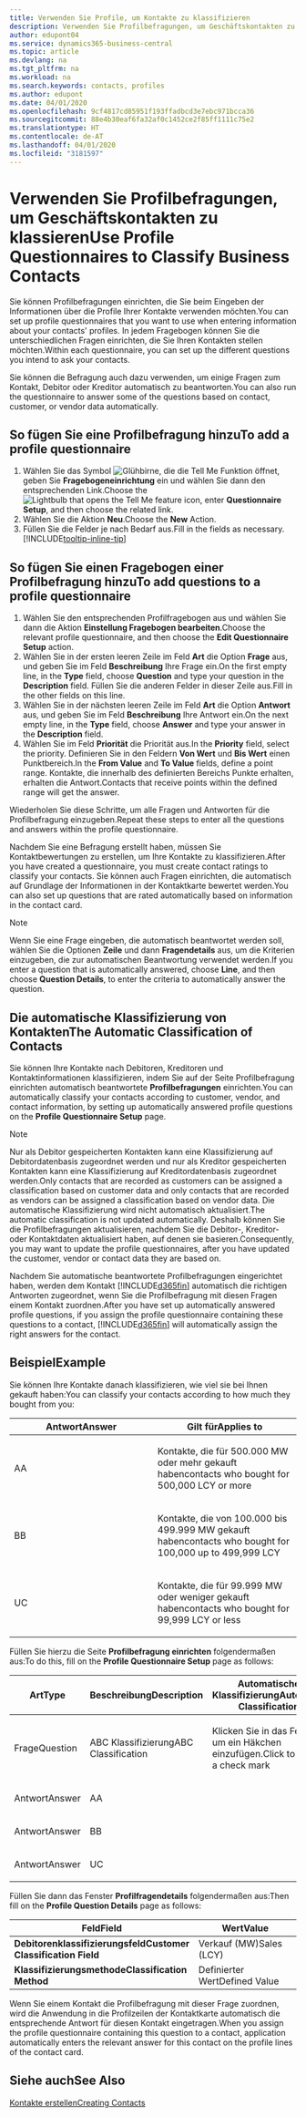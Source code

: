 ```yaml
---
title: Verwenden Sie Profile, um Kontakte zu klassifizieren
description: Verwenden Sie Profilbefragungen, um Geschäftskontakten zu klassieren
author: edupont04
ms.service: dynamics365-business-central
ms.topic: article
ms.devlang: na
ms.tgt_pltfrm: na
ms.workload: na
ms.search.keywords: contacts, profiles
ms.author: edupont
ms.date: 04/01/2020
ms.openlocfilehash: 9cf4817cd85951f193ffadbcd3e7ebc971bcca36
ms.sourcegitcommit: 88e4b30eaf6fa32af0c1452ce2f85ff1111c75e2
ms.translationtype: HT
ms.contentlocale: de-AT
ms.lasthandoff: 04/01/2020
ms.locfileid: "3181597"
---
```

# <a name="use-profile-questionnaires-to-classify-business-contacts"></a><span data-ttu-id="2a3d0-103">Verwenden Sie Profilbefragungen, um Geschäftskontakten zu klassieren</span><span class="sxs-lookup"><span data-stu-id="2a3d0-103">Use Profile Questionnaires to Classify Business Contacts</span></span>
<span data-ttu-id="2a3d0-104">Sie können Profilbefragungen einrichten, die Sie beim Eingeben der Informationen über die Profile Ihrer Kontakte verwenden möchten.</span><span class="sxs-lookup"><span data-stu-id="2a3d0-104">You can set up profile questionnaires that you want to use when entering information about your contacts' profiles.</span></span> <span data-ttu-id="2a3d0-105">In jedem Fragebogen können Sie die unterschiedlichen Fragen einrichten, die Sie Ihren Kontakten stellen möchten.</span><span class="sxs-lookup"><span data-stu-id="2a3d0-105">Within each questionnaire, you can set up the different questions you intend to ask your contacts.</span></span>  

<span data-ttu-id="2a3d0-106">Sie können die Befragung auch dazu verwenden, um einige Fragen zum Kontakt, Debitor oder Kreditor automatisch zu beantworten.</span><span class="sxs-lookup"><span data-stu-id="2a3d0-106">You can also run the questionnaire to answer some of the questions based on contact, customer, or vendor data automatically.</span></span>  

## <a name="to-add-a-profile-questionnaire"></a><span data-ttu-id="2a3d0-107">So fügen Sie eine Profilbefragung hinzu</span><span class="sxs-lookup"><span data-stu-id="2a3d0-107">To add a profile questionnaire</span></span>
1.  <span data-ttu-id="2a3d0-108">Wählen Sie das Symbol ![Glühbirne, die die Tell Me Funktion öffnet](media/ui-search/search_small.png "Tell Me-Funktion"), geben Sie **Fragebogeneinrichtung** ein und wählen Sie dann den entsprechenden Link.</span><span class="sxs-lookup"><span data-stu-id="2a3d0-108">Choose the ![Lightbulb that opens the Tell Me feature](media/ui-search/search_small.png "Tell me what you want to do") icon, enter **Questionnaire Setup**, and then choose the related link.</span></span>  
2.  <span data-ttu-id="2a3d0-109">Wählen Sie die Aktion **Neu**.</span><span class="sxs-lookup"><span data-stu-id="2a3d0-109">Choose the **New** Action.</span></span>  
3.  <span data-ttu-id="2a3d0-110">Füllen Sie die Felder je nach Bedarf aus.</span><span class="sxs-lookup"><span data-stu-id="2a3d0-110">Fill in the fields as necessary.</span></span> [!INCLUDE[tooltip-inline-tip](includes/tooltip-inline-tip_md.md)]  

## <a name="to-add-questions-to-a-profile-questionnaire"></a><span data-ttu-id="2a3d0-111">So fügen Sie einen Fragebogen einer Profilbefragung hinzu</span><span class="sxs-lookup"><span data-stu-id="2a3d0-111">To add questions to a profile questionnaire</span></span>
1.  <span data-ttu-id="2a3d0-112">Wählen Sie den entsprechenden Profilfragebogen aus und wählen Sie dann die Aktion **Einstellung Fragebogen bearbeiten**.</span><span class="sxs-lookup"><span data-stu-id="2a3d0-112">Choose the relevant profile questionnaire, and then choose the **Edit Questionnaire Setup** action.</span></span>  
2.  <span data-ttu-id="2a3d0-113">Wählen Sie in der ersten leeren Zeile im Feld **Art** die Option **Frage** aus, und geben Sie im Feld **Beschreibung** Ihre Frage ein.</span><span class="sxs-lookup"><span data-stu-id="2a3d0-113">On the first empty line, in the **Type** field, choose **Question** and type your question in the **Description** field.</span></span> <span data-ttu-id="2a3d0-114">Füllen Sie die anderen Felder in dieser Zeile aus.</span><span class="sxs-lookup"><span data-stu-id="2a3d0-114">Fill in the other fields on this line.</span></span>  
3.  <span data-ttu-id="2a3d0-115">Wählen Sie in der nächsten leeren Zeile im Feld **Art** die Option **Antwort** aus, und geben Sie im Feld **Beschreibung** Ihre Antwort ein.</span><span class="sxs-lookup"><span data-stu-id="2a3d0-115">On the next empty line, in the **Type** field, choose **Answer** and type your answer in the **Description** field.</span></span>  
4.  <span data-ttu-id="2a3d0-116">Wählen Sie im Feld **Priorität** die Priorität aus.</span><span class="sxs-lookup"><span data-stu-id="2a3d0-116">In the **Priority** field, select the priority.</span></span> <span data-ttu-id="2a3d0-117">Definieren Sie in den Feldern **Von Wert** und **Bis Wert** einen Punktbereich.</span><span class="sxs-lookup"><span data-stu-id="2a3d0-117">In the **From Value** and **To Value** fields, define a point range.</span></span> <span data-ttu-id="2a3d0-118">Kontakte, die innerhalb des definierten Bereichs Punkte erhalten, erhalten die Antwort.</span><span class="sxs-lookup"><span data-stu-id="2a3d0-118">Contacts that receive points within the defined range will get the answer.</span></span>  

<span data-ttu-id="2a3d0-119">Wiederholen Sie diese Schritte, um alle Fragen und Antworten für die Profilbefragung einzugeben.</span><span class="sxs-lookup"><span data-stu-id="2a3d0-119">Repeat these steps to enter all the questions and answers within the profile questionnaire.</span></span>

<span data-ttu-id="2a3d0-120">Nachdem Sie eine Befragung erstellt haben, müssen Sie Kontaktbewertungen zu erstellen, um Ihre Kontakte zu klassifizieren.</span><span class="sxs-lookup"><span data-stu-id="2a3d0-120">After you have created a questionnaire, you must create contact ratings to classify your contacts.</span></span> <span data-ttu-id="2a3d0-121">Sie können auch Fragen einrichten, die automatisch auf Grundlage der Informationen in der Kontaktkarte bewertet werden.</span><span class="sxs-lookup"><span data-stu-id="2a3d0-121">You can also set up questions that are rated automatically based on information in the contact card.</span></span>  

> [!NOTE]
> <span data-ttu-id="2a3d0-122">Wenn Sie eine Frage eingeben, die automatisch beantwortet werden soll, wählen Sie die Optionen <STRONG>Zeile</STRONG> und dann <STRONG>Fragendetails</STRONG> aus, um die Kriterien einzugeben, die zur automatischen Beantwortung verwendet werden.</span><span class="sxs-lookup"><span data-stu-id="2a3d0-122">If you enter a question that is automatically answered, choose <STRONG>Line</STRONG>, and then choose <STRONG>Question Details</STRONG>, to enter the criteria to automatically answer the question.</span></span>

## <a name="the-automatic-classification-of-contacts"></a><span data-ttu-id="2a3d0-123">Die automatische Klassifizierung von Kontakten</span><span class="sxs-lookup"><span data-stu-id="2a3d0-123">The Automatic Classification of Contacts</span></span>
<span data-ttu-id="2a3d0-124">Sie können Ihre Kontakte nach Debitoren, Kreditoren und Kontaktinformationen klassifizieren, indem Sie auf der Seite Profilbefragung einrichten automatisch beantwortete **Profilbefragungen** einrichten.</span><span class="sxs-lookup"><span data-stu-id="2a3d0-124">You can automatically classify your contacts according to customer, vendor, and contact information, by setting up automatically answered profile questions on the **Profile Questionnaire Setup** page.</span></span>  

> [!NOTE]
> <span data-ttu-id="2a3d0-125">Nur als Debitor gespeicherten Kontakten kann eine Klassifizierung auf Debitordatenbasis zugeordnet werden und nur als Kreditor gespeicherten Kontakten kann eine Klassifizierung auf Kreditordatenbasis zugeordnet werden.</span><span class="sxs-lookup"><span data-stu-id="2a3d0-125">Only contacts that are recorded as customers can be assigned a classification based on customer data and only contacts that are recorded as vendors can be assigned a classification based on vendor data.</span></span> <span data-ttu-id="2a3d0-126">Die automatische Klassifizierung wird nicht automatisch aktualisiert.</span><span class="sxs-lookup"><span data-stu-id="2a3d0-126">The automatic classification is not updated automatically.</span></span> <span data-ttu-id="2a3d0-127">Deshalb können Sie die Profilbefragungen aktualisieren, nachdem Sie die Debitor-, Kreditor- oder Kontaktdaten aktualisiert haben, auf denen sie basieren.</span><span class="sxs-lookup"><span data-stu-id="2a3d0-127">Consequently, you may want to update the profile questionnaires, after you have updated the customer, vendor or contact data they are based on.</span></span>  

<span data-ttu-id="2a3d0-128">Nachdem Sie automatische beantwortete Profilbefragungen eingerichtet haben, werden dem Kontakt [!INCLUDE[d365fin](includes/d365fin_md.md)] automatisch die richtigen Antworten zugeordnet, wenn Sie die Profilbefragung mit diesen Fragen einem Kontakt zuordnen.</span><span class="sxs-lookup"><span data-stu-id="2a3d0-128">After you have set up automatically answered profile questions, if you assign the profile questionnaire containing these questions to a contact, [!INCLUDE[d365fin](includes/d365fin_md.md)] will automatically assign the right answers for the contact.</span></span>  

## <a name="example"></a><span data-ttu-id="2a3d0-129">Beispiel</span><span class="sxs-lookup"><span data-stu-id="2a3d0-129">Example</span></span>
<span data-ttu-id="2a3d0-130">Sie können Ihre Kontakte danach klassifizieren, wie viel sie bei Ihnen gekauft haben:</span><span class="sxs-lookup"><span data-stu-id="2a3d0-130">You can classify your contacts according to how much they bought from you:</span></span>

<table>
<colgroup>
<col style="width: 50%" />
<col style="width: 50%" />
</colgroup>
<thead>
<tr class="header">
<th><span data-ttu-id="2a3d0-131"><strong>Antwort</strong></span><span class="sxs-lookup"><span data-stu-id="2a3d0-131"><strong>Answer</strong></span></span></th>
<th><span data-ttu-id="2a3d0-132"><strong>Gilt für</strong></span><span class="sxs-lookup"><span data-stu-id="2a3d0-132"><strong>Applies to</strong></span></span></th>
</tr>
</thead>
<tbody>
<tr class="odd">
<td><p><span data-ttu-id="2a3d0-133">A</span><span class="sxs-lookup"><span data-stu-id="2a3d0-133">A</span></span></p></td>
<td><p><span data-ttu-id="2a3d0-134">Kontakte, die für 500.000 MW oder mehr gekauft haben</span><span class="sxs-lookup"><span data-stu-id="2a3d0-134">contacts who bought for 500,000 LCY or more</span></span></p></td>
</tr>
<tr class="even">
<td><p><span data-ttu-id="2a3d0-135">B</span><span class="sxs-lookup"><span data-stu-id="2a3d0-135">B</span></span></p></td>
<td><p><span data-ttu-id="2a3d0-136">Kontakte, die von 100.000 bis 499.999 MW gekauft haben</span><span class="sxs-lookup"><span data-stu-id="2a3d0-136">contacts who bought for 100,000 up to 499,999 LCY</span></span></p></td>
</tr>
<tr class="odd">
<td><p><span data-ttu-id="2a3d0-137">U</span><span class="sxs-lookup"><span data-stu-id="2a3d0-137">C</span></span></p></td>
<td><p><span data-ttu-id="2a3d0-138">Kontakte, die für 99.999 MW oder weniger gekauft haben</span><span class="sxs-lookup"><span data-stu-id="2a3d0-138">contacts who bought for 99,999 LCY or less</span></span></p></td>
</tr>
</tbody>
</table>

<span data-ttu-id="2a3d0-139">Füllen Sie hierzu die Seite **Profilbefragung einrichten** folgendermaßen aus:</span><span class="sxs-lookup"><span data-stu-id="2a3d0-139">To do this, fill on the **Profile Questionnaire Setup** page as follows:</span></span>


<table>
<colgroup>
<col style="width: 20%" />
<col style="width: 20%" />
<col style="width: 20%" />
<col style="width: 20%" />
<col style="width: 20%" />
</colgroup>
<thead>
<tr class="header">
<th><span data-ttu-id="2a3d0-140"><strong>Art</strong></span><span class="sxs-lookup"><span data-stu-id="2a3d0-140"><strong>Type</strong></span></span></th>
<th><span data-ttu-id="2a3d0-141"><strong>Beschreibung</strong></span><span class="sxs-lookup"><span data-stu-id="2a3d0-141"><strong>Description</strong></span></span></th>
<th><span data-ttu-id="2a3d0-142"><strong>Automatische Klassifizierung</strong></span><span class="sxs-lookup"><span data-stu-id="2a3d0-142"><strong>Automatic Classification</strong></span></span></th>
<th><span data-ttu-id="2a3d0-143"><strong>Von Wert</strong></span><span class="sxs-lookup"><span data-stu-id="2a3d0-143"><strong>From Value</strong></span></span></th>
<th><span data-ttu-id="2a3d0-144"><strong>Bis Wert</strong></span><span class="sxs-lookup"><span data-stu-id="2a3d0-144"><strong>To Value</strong></span></span></th>
</tr>
</thead>
<tbody>
<tr class="odd">
<td><p><span data-ttu-id="2a3d0-145">Frage</span><span class="sxs-lookup"><span data-stu-id="2a3d0-145">Question</span></span></p></td>
<td><p><span data-ttu-id="2a3d0-146">ABC Klassifizierung</span><span class="sxs-lookup"><span data-stu-id="2a3d0-146">ABC Classification</span></span></p></td>
<td><p><span data-ttu-id="2a3d0-147">Klicken Sie in das Feld, um ein Häkchen einzufügen.</span><span class="sxs-lookup"><span data-stu-id="2a3d0-147">Click to insert a check mark</span></span></p></td>
<td><p> </p></td>
<td><p> </p></td>
</tr>
<tr class="even">
<td><p><span data-ttu-id="2a3d0-148">Antwort</span><span class="sxs-lookup"><span data-stu-id="2a3d0-148">Answer</span></span></p></td>
<td><p><span data-ttu-id="2a3d0-149">A</span><span class="sxs-lookup"><span data-stu-id="2a3d0-149">A</span></span></p></td>
<td><p> </p></td>
<td><p><span data-ttu-id="2a3d0-150">500.000</span><span class="sxs-lookup"><span data-stu-id="2a3d0-150">500,000</span></span></p></td>
<td><p> </p></td>
</tr>
<tr class="odd">
<td><p><span data-ttu-id="2a3d0-151">Antwort</span><span class="sxs-lookup"><span data-stu-id="2a3d0-151">Answer</span></span></p></td>
<td><p><span data-ttu-id="2a3d0-152">B</span><span class="sxs-lookup"><span data-stu-id="2a3d0-152">B</span></span></p></td>
<td><p> </p></td>
<td><p><span data-ttu-id="2a3d0-153">100,000</span><span class="sxs-lookup"><span data-stu-id="2a3d0-153">100,000</span></span></p></td>
<td><p><span data-ttu-id="2a3d0-154">499,999</span><span class="sxs-lookup"><span data-stu-id="2a3d0-154">499,999</span></span></p></td>
</tr>
<tr class="even">
<td><p><span data-ttu-id="2a3d0-155">Antwort</span><span class="sxs-lookup"><span data-stu-id="2a3d0-155">Answer</span></span></p></td>
<td><p><span data-ttu-id="2a3d0-156">U</span><span class="sxs-lookup"><span data-stu-id="2a3d0-156">C</span></span></p></td>
<td><p> </p></td>
<td><p> </p></td>
<td><p><span data-ttu-id="2a3d0-157">99,999</span><span class="sxs-lookup"><span data-stu-id="2a3d0-157">99,999</span></span></p></td>
</tr>
</tbody>
</table>

<span data-ttu-id="2a3d0-158">Füllen Sie dann das Fenster **Profilfragendetails** folgendermaßen aus:</span><span class="sxs-lookup"><span data-stu-id="2a3d0-158">Then fill on the **Profile Question Details** page as follows:</span></span>
<table>
<colgroup>
<col style="width: 50%" />
<col style="width: 50%" />
</colgroup>
<thead>
<tr class="header">
<th><span data-ttu-id="2a3d0-159"><strong>Feld</strong></span><span class="sxs-lookup"><span data-stu-id="2a3d0-159"><strong>Field</strong></span></span></th>
<th><span data-ttu-id="2a3d0-160"><strong>Wert</strong></span><span class="sxs-lookup"><span data-stu-id="2a3d0-160"><strong>Value</strong></span></span></th>
</tr>
</thead>
<tbody>
<tr>
<td><span data-ttu-id="2a3d0-161"><strong>Debitorenklassifizierungsfeld</strong></span><span class="sxs-lookup"><span data-stu-id="2a3d0-161"><strong>Customer Classification Field</strong></span></span></td>
<td><span data-ttu-id="2a3d0-162"><emphasis>Verkauf (MW)</emphasis></span><span class="sxs-lookup"><span data-stu-id="2a3d0-162"><emphasis>Sales (LCY)</emphasis></span></span></td>
</tr>
<tr>
<td><span data-ttu-id="2a3d0-163"><strong>Klassifizierungsmethode</strong></span><span class="sxs-lookup"><span data-stu-id="2a3d0-163"><strong>Classification Method</strong></span></span></td>
<td><span data-ttu-id="2a3d0-164"><emphasis>Definierter Wert</emphasis></span><span class="sxs-lookup"><span data-stu-id="2a3d0-164"><emphasis>Defined Value</emphasis></span></span></td>
</tr>
</tbody>
</table>

<span data-ttu-id="2a3d0-165">Wenn Sie einem Kontakt die Profilbefragung mit dieser Frage zuordnen, wird die Anwendung in die Profilzeilen der Kontaktkarte automatisch die entsprechende Antwort für diesen Kontakt eingetragen.</span><span class="sxs-lookup"><span data-stu-id="2a3d0-165">When you assign the profile questionnaire containing this question to a contact, application automatically enters the relevant answer for this contact on the profile lines of the contact card.</span></span>

## <a name="see-also"></a><span data-ttu-id="2a3d0-166">Siehe auch</span><span class="sxs-lookup"><span data-stu-id="2a3d0-166">See Also</span></span>
[<span data-ttu-id="2a3d0-167">Kontakte erstellen</span><span class="sxs-lookup"><span data-stu-id="2a3d0-167">Creating Contacts</span></span>](marketing-create-contact-companies.md)  
